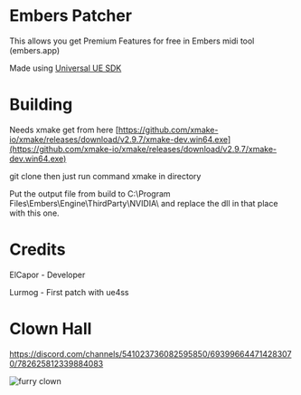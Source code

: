 # Embers Patcher

This allows you get Premium Features for free in Embers midi tool (embers.app)

Made using [Universal UE SDK](https://github.com/raax7/Universal-UE-SDK)

# Building

Needs xmake get from here [https://github.com/xmake-io/xmake/releases/download/v2.9.7/xmake-dev.win64.exe](https://github.com/xmake-io/xmake/releases/download/v2.9.7/xmake-dev.win64.exe)

git clone then just run command xmake in directory

Put the output file from build to C:\Program Files\Embers\Engine\ThirdParty\NVIDIA\ and replace the dll in that place with this one.

# Credits
ElCapor - Developer

Lurmog - First patch with ue4ss

# Clown Hall
https://discord.com/channels/541023736082595850/693996644714283070/782625812339884083

![furry clown](https://github.com/user-attachments/assets/b0965a7e-3462-41bf-862c-e33c76c38111)
